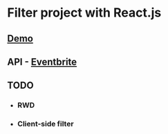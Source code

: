 # Filter project with React.js

## [Demo](http://jffy-filter.surge.sh)

## API - [Eventbrite](https://www.eventbrite.com/developer/v3/)

## TODO

- ### RWD
- ### Client-side filter
